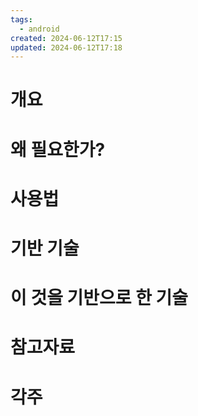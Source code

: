 ```yaml
---
tags:
  - android
created: 2024-06-12T17:15
updated: 2024-06-12T17:18
---
```

# 개요

# 왜 필요한가?

# 사용법

# 기반 기술

# 이 것을 기반으로 한 기술

# 참고자료

# 각주